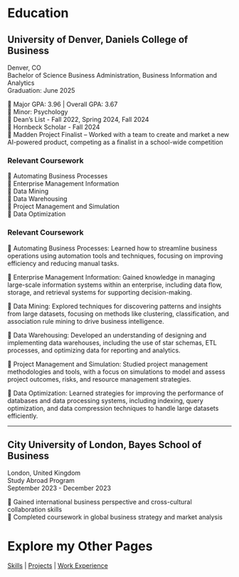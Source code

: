 # Education  

## University of Denver, Daniels College of Business  
Denver, CO  
Bachelor of Science Business Administration, Business Information and Analytics  
Graduation: June 2025  

🔹 Major GPA: 3.96 | Overall GPA: 3.67  
🔹 Minor: Psychology  
🔹 Dean’s List - Fall 2022, Spring 2024, Fall 2024  
🔹 Hornbeck Scholar - Fall 2024  
🔹 Madden Project Finalist – Worked with a team to create and market a new AI-powered product, competing as a finalist in a school-wide competition  

### Relevant Coursework  
🔹 Automating Business Processes  
🔹 Enterprise Management Information  
🔹 Data Mining  
🔹 Data Warehousing  
🔹 Project Management and Simulation  
🔹 Data Optimization  

### Relevant Coursework

🔹 Automating Business Processes: Learned how to streamline business operations using automation tools and techniques, focusing on improving efficiency and reducing manual tasks.  

🔹 Enterprise Management Information: Gained knowledge in managing large-scale information systems within an enterprise, including data flow, storage, and retrieval systems for supporting decision-making.  

🔹 Data Mining: Explored techniques for discovering patterns and insights from large datasets, focusing on methods like clustering, classification, and association rule mining to drive business intelligence.  

🔹 Data Warehousing: Developed an understanding of designing and implementing data warehouses, including the use of star schemas, ETL processes, and optimizing data for reporting and analytics.  

🔹 Project Management and Simulation: Studied project management methodologies and tools, with a focus on simulations to model and assess project outcomes, risks, and resource management strategies.  

🔹 Data Optimization: Learned strategies for improving the performance of databases and data processing systems, including indexing, query optimization, and data compression techniques to handle large datasets efficiently.  


---

## City University of London, Bayes School of Business  
London, United Kingdom  
Study Abroad Program  
September 2023 - December 2023  

🔹 Gained international business perspective and cross-cultural collaboration skills  
🔹 Completed coursework in global business strategy and market analysis  


# Explore my Other Pages  

[Skills](skills.md) | [Projects](projects.md) | [Work Experience](experience.md)  
